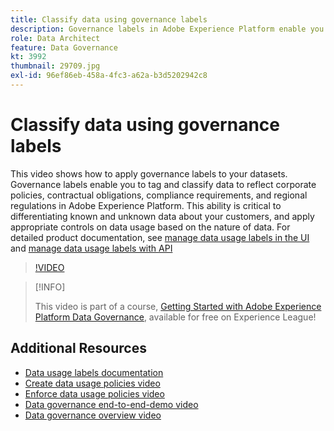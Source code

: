 ```yaml
---
title: Classify data using governance labels
description: Governance labels in Adobe Experience Platform enable you to tag and classify data to reflect corporate policies, contractual obligations, compliance requirements, and regional regulations. This ability critical to differentiating known and unknown data about your customers, and apply appropriate controls on data usage based on the nature of data.
role: Data Architect
feature: Data Governance
kt: 3992
thumbnail: 29709.jpg
exl-id: 96ef86eb-458a-4fc3-a62a-b3d5202942c8
---
```

# Classify data using governance labels

This video shows how to apply governance labels to your datasets. Governance labels enable you to tag and classify data to reflect corporate policies, contractual obligations, compliance requirements, and regional regulations in Adobe Experience Platform. This ability is critical to differentiating known and unknown data about your customers, and apply appropriate controls on data usage based on the nature of data. For detailed product documentation, see [manage data usage labels in the UI](https://experienceleague.adobe.com/docs/experience-platform/data-governance/labels/user-guide.html) and [manage data usage labels with API](https://experienceleague.adobe.com/docs/experience-platform/data-governance/labels/dataset-api.html)

>[!VIDEO](https://video.tv.adobe.com/v/29709?quality=12&learn=on)

>[!INFO]
>
> This video is part of a course, [Getting Started with Adobe Experience Platform Data Governance](https://experienceleague.adobe.com/?recommended=ExperiencePlatform-D-1-2021.1.dgov.gs), available for free on Experience League!

## Additional Resources

* [Data usage labels documentation](https://experienceleague.adobe.com/docs/experience-platform/data-governance/labels/overview.html)
* [Create data usage policies video](create-data-usage-policies.md)
* [Enforce data usage policies video](enforce-data-usage-policies.md)
* [Data governance end-to-end-demo video](introduction-to-data-governance.md)
* [Data governance overview video](understanding-data-governance.md)
